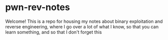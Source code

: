 # pwn-rev-notes

Welcome! This is a repo for housing my notes about binary exploitation and reverse engineering, where I go over a lot of what I know, so that you can learn something, and so that I don't forget this

